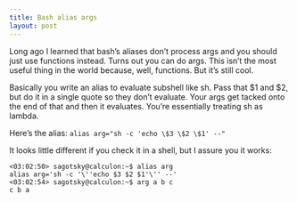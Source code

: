 ```yaml
---
title: Bash alias args
layout: post
---
```


Long ago I learned that bash’s aliases don’t process args and you should just use functions instead. Turns out you can do args. This isn’t the most useful thing in the world because, well, functions. But it’s still cool.

Basically you write an alias to evaluate subshell like sh. Pass that $1 and $2, but do it in a single quote so they don’t evaluate. Your args get tacked onto the end of that and then it evaluates. You’re essentially treating sh as lambda.

Here’s the alias:
`alias arg="sh -c 'echo \$3 \$2 \$1' --"`

It looks little different if you check it in a shell, but I assure you it works:

```
<03:02:50> sagotsky@calculon:~$ alias arg
alias arg='sh -c '\''echo $3 $2 $1'\'' --'
<03:02:54> sagotsky@calculon:~$ arg a b c
c b a
```
